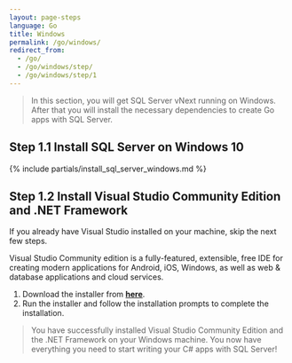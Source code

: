 ```yaml
---
layout: page-steps
language: Go
title: Windows
permalink: /go/windows/
redirect_from:
  - /go/
  - /go/windows/step/
  - /go/windows/step/1
---
```


> In this section, you will get SQL Server vNext running on Windows. After that you will install the necessary dependencies to create Go apps with SQL Server.

## Step 1.1 Install SQL Server on Windows 10
{% include partials/install_sql_server_windows.md %}

## Step 1.2 Install Visual Studio Community Edition and .NET Framework
If you already have Visual Studio installed on your machine, skip the next few steps.

Visual Studio Community edition is a fully-featured, extensible, free IDE for creating modern applications for Android, iOS, Windows, as well as web & database applications and cloud services.

1. Download the installer from **[here](https://www.visualstudio.com/thank-you-downloading-visual-studio/?sku=Community&rel=15)**. 
1. Run the installer and follow the installation prompts to complete the installation.

> You have successfully installed Visual Studio Community Edition and the .NET Framework on your Windows machine. You now have everything you need to start writing your C# apps with SQL Server!

